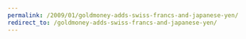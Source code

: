 ```yaml
---
permalink: /2009/01/goldmoney-adds-swiss-francs-and-japanese-yen/
redirect_to: /goldmoney-adds-swiss-francs-and-japanese-yen/
---
```

